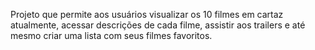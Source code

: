 Projeto que permite aos usuários visualizar os 10 filmes em cartaz atualmente, acessar descrições de cada filme, assistir aos trailers e até mesmo criar uma lista com seus filmes favoritos.